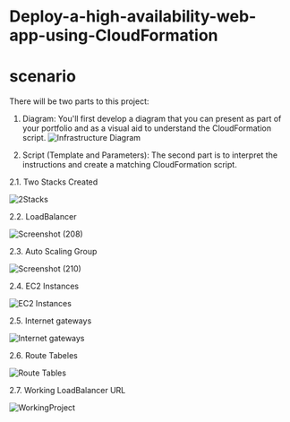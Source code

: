 # Deploy-a-high-availability-web-app-using-CloudFormation

# scenario
There will be two parts to this project:
1. Diagram: You'll first develop a diagram that you can present as part of your portfolio and as a visual aid to understand the CloudFormation script.
![Infrastructure Diagram](https://user-images.githubusercontent.com/102738849/207131494-6abf8c33-a5e3-435f-9f17-5bbd87cdd986.jpeg)


2. Script (Template and Parameters): The second part is to interpret the instructions and create a matching CloudFormation script.

2.1. Two Stacks Created
  
  ![2Stacks](https://user-images.githubusercontent.com/102738849/207158313-66461e5f-5bf8-4715-8b6a-0db3ba628436.png)

  2.2. LoadBalancer
 
  ![Screenshot (208)](https://user-images.githubusercontent.com/102738849/207156778-a4406710-65e1-4ea8-8dfb-68902d7d3d88.png)
  
  2.3. Auto Scaling Group
  
  ![Screenshot (210)](https://user-images.githubusercontent.com/102738849/207157707-e0257244-edfb-4b0a-8d3d-97a1bc4cff07.png)
  
  2.4. EC2 Instances
  
  ![EC2 Instances](https://user-images.githubusercontent.com/102738849/207158752-be4805f9-bc35-476b-a681-6ce0a2b6918a.png)
  
  2.5. Internet gateways
  
  ![Internet gateways](https://user-images.githubusercontent.com/102738849/207163786-b88a7863-c932-41d4-a312-d6da64fb6337.png)
  
  2.6. Route Tabeles
  
  ![Route Tables](https://user-images.githubusercontent.com/102738849/207165043-9dd509d9-88db-4cae-ae57-570b9f1031a5.png)
  
  2.7. Working LoadBalancer URL
  
  ![WorkingProject](https://user-images.githubusercontent.com/102738849/207159027-3439563e-8c31-4b90-89ba-e74d5eec3b05.png)





